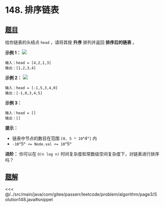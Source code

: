 # 148. 排序链表

## [题目](https://leetcode.cn/problems/sort-list/)
给你链表的头结点 `head` ，请将其按 **升序** 排列并返回 **排序后的链表** 。

**示例 1：**
![](https://assets.leetcode.com/uploads/2020/09/14/sort_list_1.jpg)

```
输入：head = [4,2,1,3]
输出：[1,2,3,4]
```

**示例 2：**
![](https://assets.leetcode.com/uploads/2020/09/14/sort_list_2.jpg)

```
输入：head = [-1,5,3,4,0]
输出：[-1,0,3,4,5]
```

**示例 3：**

```
输入：head = []
输出：[]
```

**提示：**

* 链表中节点的数目在范围 `[0, 5 * 10`^4^`]` 内
* `-10`^5^` <= Node.val <= 10`^5^

**进阶：** 你可以在 `O(n log n)` 时间复杂度和常数级空间复杂度下，对链表进行排序吗？


## [题解](https://github.com/PasseRR/JavaLeetCode/blob/master/src/main/java/com/gitee/passerr/leetcode/problem/algorithm/page3/Solution148.java)

<<< @/../src/main/java/com/gitee/passerr/leetcode/problem/algorithm/page3/Solution148.java#snippet
